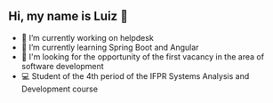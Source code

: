 ## Hi, my name is Luiz :metal: ##
- 🔭 I’m currently working on helpdesk
- 🌱  I’m currently learning Spring Boot and Angular
- 🤔 I'm looking for the opportunity of the first vacancy in the area of software development
- :computer: Student of the 4th period of the IFPR Systems Analysis and Development course
